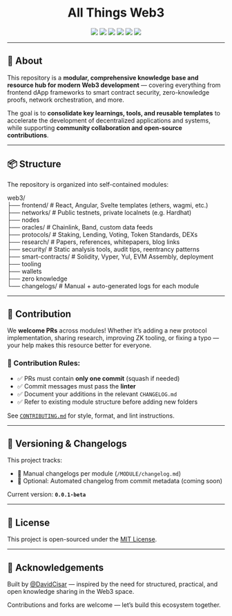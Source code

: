 <h1 align="center"> All Things Web3  </h1>

<p align="center">
  <img src="https://img.shields.io/github/stars/DavidCisar/web3?style=social" />
  <img src="https://img.shields.io/github/license/DavidCisar/web3?label=license" />
  <img src="https://img.shields.io/github/package-json/v/DavidCisar/web3" />
  <img src="https://github.com/DavidCisar/web3/actions/workflows/pr-checks.yml/badge.svg" />
  <img src="https://img.shields.io/github/issues/DavidCisar/web3" />
  <img src="https://img.shields.io/github/issues-pr/DavidCisar/web3" />
</p>

---

## 🧠 About

This repository is a **modular, comprehensive knowledge base and resource hub for modern Web3 development** — covering everything from frontend dApp frameworks to smart contract security, zero-knowledge proofs, network orchestration, and more.

The goal is to **consolidate key learnings, tools, and reusable templates** to accelerate the development of decentralized applications and systems, while supporting **community collaboration and open-source contributions**.

---

## 📦 Structure

The repository is organized into self-contained modules:

<p>
web3/ <br>
├── frontend/ # React, Angular, Svelte templates (ethers, wagmi, etc.) <br>
├── networks/ # Public testnets, private localnets (e.g. Hardhat) <br>
├── nodes <br>
├── oracles/ # Chainlink, Band, custom data feeds <br>
├── protocols/ # Staking, Lending, Voting, Token Standards, DEXs <br>
├── research/ # Papers, references, whitepapers, blog links <br>
├── security/ # Static analysis tools, audit tips, reentrancy patterns <br>
├── smart-contracts/ # Solidity, Vyper, Yul, EVM Assembly, deployment <br>
├── tooling <br>
├── wallets <br>
├── zero knowledge <br>
└── changelogs/ # Manual + auto-generated logs for each module <br>
</p>

---

## 🚀 Contribution

We **welcome PRs** across modules! Whether it’s adding a new protocol implementation, sharing research, improving ZK tooling, or fixing a typo — your help makes this resource better for everyone.

### 📌 Contribution Rules:
- ✅ PRs must contain **only one commit** (squash if needed)
- ✅ Commit messages must pass the **linter**
- ✅ Document your additions in the relevant `CHANGELOG.md`
- ✅ Refer to existing module structure before adding new folders

See [`CONTRIBUTING.md`](./CONTRIBUTING.md) for style, format, and lint instructions.

---

## 📖 Versioning & Changelogs

This project tracks:
- 🔢 Manual changelogs per module (`/MODULE/changelog.md`)
- 🤖 Optional: Automated changelog from commit metadata (coming soon)

Current version: **`0.0.1-beta`**

---

## 📄 License

This project is open-sourced under the [MIT License](./LICENSE).

---

## 🙌 Acknowledgements

Built by [@DavidCisar](https://github.com/DavidCisar) — inspired by the need for structured, practical, and open knowledge sharing in the Web3 space.

Contributions and forks are welcome — let’s build this ecosystem together.
